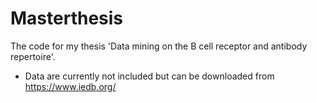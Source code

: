 # Masterthesis
The code for my thesis 'Data mining on the B cell receptor and antibody repertoire'.

- Data are currently not included but can be downloaded from https://www.iedb.org/
